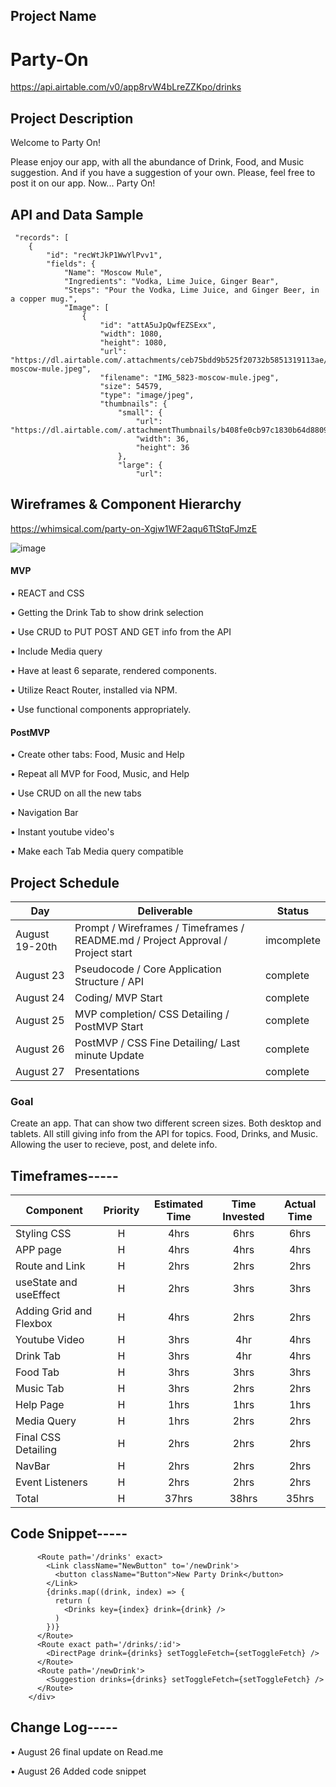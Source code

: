 ## Project Name

# Party-On

https://api.airtable.com/v0/app8rvW4bLreZZKpo/drinks


## Project Description

Welcome to Party On!

Please enjoy our app, with all the abundance of Drink, Food, and Music suggestion. And if you have a suggestion of your own. Please, feel free to post it on our app. Now... Party On!

## API and Data Sample


     "records": [
        {
            "id": "recWtJkP1WwYlPvv1",
            "fields": {
                "Name": "Moscow Mule",
                "Ingredients": "Vodka, Lime Juice, Ginger Bear",
                "Steps": "Pour the Vodka, Lime Juice, and Ginger Beer, in a copper mug.",
                "Image": [
                    {
                        "id": "attA5uJpQwfEZSExx",
                        "width": 1080,
                        "height": 1080,
                        "url": "https://dl.airtable.com/.attachments/ceb75bdd9b525f20732b5851319113ae/39d19df9/IMG_5823-moscow-mule.jpeg",
                        "filename": "IMG_5823-moscow-mule.jpeg",
                        "size": 54579,
                        "type": "image/jpeg",
                        "thumbnails": {
                            "small": {
                                "url": "https://dl.airtable.com/.attachmentThumbnails/b408fe0cb97c1830b64d88091ec990bd/73b1f2dd",
                                "width": 36,
                                "height": 36
                            },
                            "large": {
                                "url": 
                                
                                
## Wireframes & Component Hierarchy

https://whimsical.com/party-on-Xgjw1WF2aqu6TtStqFJmzE

![image](https://user-images.githubusercontent.com/87334634/131069717-6dd94761-4852-4f35-afab-5f809ec411d2.png)


#### MVP

• REACT and CSS

• Getting the Drink Tab to show drink selection 

• Use CRUD to PUT POST AND GET info from the API

• Include Media query 

• Have at least 6 separate, rendered components.

• Utilize React Router, installed via NPM.

• Use functional components appropriately.



#### PostMVP  

• Create other tabs: Food, Music and Help

• Repeat all MVP for Food, Music, and Help

• Use CRUD on all the new tabs

• Navigation Bar

• Instant youtube video's

• Make each Tab Media query compatible


## Project Schedule


|  Day | Deliverable | Status
|---|---| ---|
|August 19-20th| Prompt / Wireframes / Timeframes / README.md / Project Approval / Project start | imcomplete
|August 23| Pseudocode / Core Application Structure / API  | complete
|August 24| Coding/ MVP Start | complete
|August 25| MVP completion/ CSS Detailing / PostMVP Start| complete
|August 26| PostMVP / CSS Fine Detailing/ Last minute Update | complete
|August 27| Presentations | complete




### Goal

Create an app. That can show two different screen sizes. Both desktop and tablets. All still giving info from the API for topics. Food, Drinks, and Music.
Allowing the user to recieve, post, and delete info.



## Timeframes-----

| Component | Priority | Estimated Time | Time Invested | Actual Time |
| --- | :---: |  :---: | :---: | :---: |
| Styling CSS | H | 4hrs | 6hrs | 6hrs |
| APP page | H | 4hrs | 4hrs | 4hrs |
| Route and Link | H | 2hrs| 2hrs | 2hrs |
| useState and useEffect | H | 2hrs | 3hrs | 3hrs |
| Adding Grid and Flexbox| H | 4hrs | 2hrs | 2hrs |
| Youtube Video | H | 3hrs | 4hr | 4hrs |
| Drink Tab | H | 3hrs | 4hr | 4hrs |
| Food Tab | H | 3hrs | 3hrs | 3hrs |
| Music Tab | H | 3hrs | 2hrs | 2hrs |
| Help Page | H | 1hrs | 1hrs | 1hrs |
| Media Query | H | 1hrs | 2hrs | 2hrs |
| Final CSS Detailing | H | 2hrs | 2hrs | 2hrs |
| NavBar | H | 2hrs | 2hrs | 2hrs |
| Event Listeners | H | 2hrs | 2hrs | 2hrs |
| Total | H | 37hrs | 38hrs | 35hrs |



## Code Snippet-----

 <div className="DrinkTab">
     
          <Route path='/drinks' exact>
            <Link className="NewButton" to='/newDrink'>
              <button className="Button">New Party Drink</button>
            </Link>
            {drinks.map((drink, index) => {
              return (
                <Drinks key={index} drink={drink} />
              )
            })}
          </Route>
          <Route exact path='/drinks/:id'>
            <DirectPage drink={drinks} setToggleFetch={setToggleFetch} />
          </Route>
          <Route path='/newDrink'>
            <Suggestion drinks={drinks} setToggleFetch={setToggleFetch} />
          </Route>
        </div>
        
        

## Change Log-----
 • August 26 final update on Read.me
 
 • August 26 Added code snippet
 
